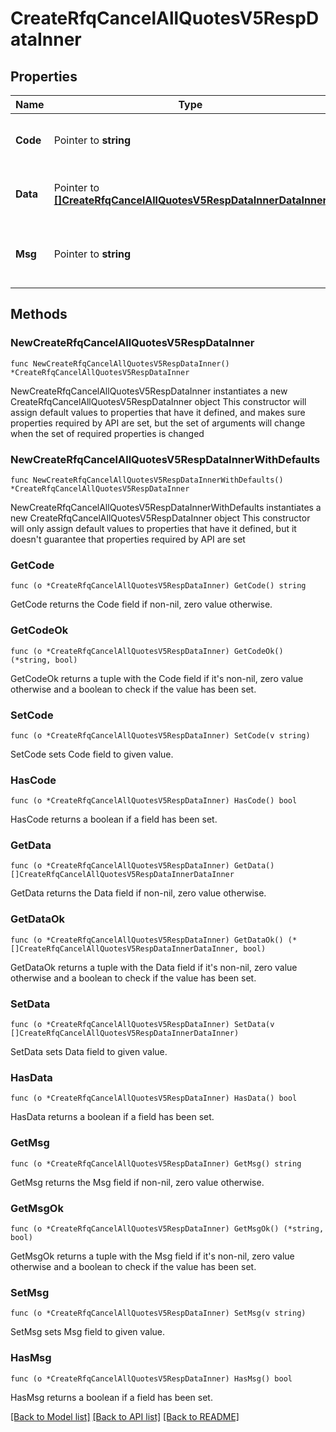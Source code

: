 # CreateRfqCancelAllQuotesV5RespDataInner

## Properties

Name | Type | Description | Notes
------------ | ------------- | ------------- | -------------
**Code** | Pointer to **string** | The result code, &#x60;0&#x60; means success. | [optional] [default to ""]
**Data** | Pointer to [**[]CreateRfqCancelAllQuotesV5RespDataInnerDataInner**](CreateRfqCancelAllQuotesV5RespDataInnerDataInner.md) | Array of objects containing the results | [optional] 
**Msg** | Pointer to **string** | The error message, not empty if the code is not 0. | [optional] [default to ""]

## Methods

### NewCreateRfqCancelAllQuotesV5RespDataInner

`func NewCreateRfqCancelAllQuotesV5RespDataInner() *CreateRfqCancelAllQuotesV5RespDataInner`

NewCreateRfqCancelAllQuotesV5RespDataInner instantiates a new CreateRfqCancelAllQuotesV5RespDataInner object
This constructor will assign default values to properties that have it defined,
and makes sure properties required by API are set, but the set of arguments
will change when the set of required properties is changed

### NewCreateRfqCancelAllQuotesV5RespDataInnerWithDefaults

`func NewCreateRfqCancelAllQuotesV5RespDataInnerWithDefaults() *CreateRfqCancelAllQuotesV5RespDataInner`

NewCreateRfqCancelAllQuotesV5RespDataInnerWithDefaults instantiates a new CreateRfqCancelAllQuotesV5RespDataInner object
This constructor will only assign default values to properties that have it defined,
but it doesn't guarantee that properties required by API are set

### GetCode

`func (o *CreateRfqCancelAllQuotesV5RespDataInner) GetCode() string`

GetCode returns the Code field if non-nil, zero value otherwise.

### GetCodeOk

`func (o *CreateRfqCancelAllQuotesV5RespDataInner) GetCodeOk() (*string, bool)`

GetCodeOk returns a tuple with the Code field if it's non-nil, zero value otherwise
and a boolean to check if the value has been set.

### SetCode

`func (o *CreateRfqCancelAllQuotesV5RespDataInner) SetCode(v string)`

SetCode sets Code field to given value.

### HasCode

`func (o *CreateRfqCancelAllQuotesV5RespDataInner) HasCode() bool`

HasCode returns a boolean if a field has been set.

### GetData

`func (o *CreateRfqCancelAllQuotesV5RespDataInner) GetData() []CreateRfqCancelAllQuotesV5RespDataInnerDataInner`

GetData returns the Data field if non-nil, zero value otherwise.

### GetDataOk

`func (o *CreateRfqCancelAllQuotesV5RespDataInner) GetDataOk() (*[]CreateRfqCancelAllQuotesV5RespDataInnerDataInner, bool)`

GetDataOk returns a tuple with the Data field if it's non-nil, zero value otherwise
and a boolean to check if the value has been set.

### SetData

`func (o *CreateRfqCancelAllQuotesV5RespDataInner) SetData(v []CreateRfqCancelAllQuotesV5RespDataInnerDataInner)`

SetData sets Data field to given value.

### HasData

`func (o *CreateRfqCancelAllQuotesV5RespDataInner) HasData() bool`

HasData returns a boolean if a field has been set.

### GetMsg

`func (o *CreateRfqCancelAllQuotesV5RespDataInner) GetMsg() string`

GetMsg returns the Msg field if non-nil, zero value otherwise.

### GetMsgOk

`func (o *CreateRfqCancelAllQuotesV5RespDataInner) GetMsgOk() (*string, bool)`

GetMsgOk returns a tuple with the Msg field if it's non-nil, zero value otherwise
and a boolean to check if the value has been set.

### SetMsg

`func (o *CreateRfqCancelAllQuotesV5RespDataInner) SetMsg(v string)`

SetMsg sets Msg field to given value.

### HasMsg

`func (o *CreateRfqCancelAllQuotesV5RespDataInner) HasMsg() bool`

HasMsg returns a boolean if a field has been set.


[[Back to Model list]](../README.md#documentation-for-models) [[Back to API list]](../README.md#documentation-for-api-endpoints) [[Back to README]](../README.md)


